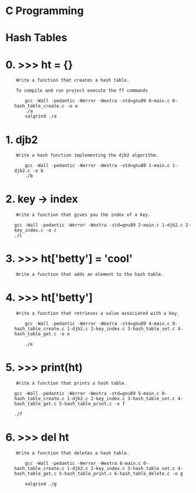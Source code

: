 # C Programming 

# Hash Tables

# 0. >>> ht = {}

        Write a function that creates a hash table.

        To compile and run project execute the ff commands
<ul>

        gcc -Wall -pedantic -Werror -Wextra -std=gnu89 0-main.c 0-hash_table_create.c -o a  
        ./a
        valgrind ./a

</ul>

# 1. djb2

        Write a hash function implementing the djb2 algorithm.

<ul>

        gcc -Wall -pedantic -Werror -Wextra -std=gnu89 1-main.c 1-djb2.c -o b
        ./b 

</ul>

# 2. key -> index

        Write a function that gives you the index of a key.

<ul>

    gcc -Wall -pedantic -Werror -Wextra -std=gnu89 2-main.c 1-djb2.c 2-key_index.c -o c
    ./c

</ul>

# 3. >>> ht['betty'] = 'cool'

        Write a function that adds an element to the hash table.

# 4. >>> ht['betty']

        Write a function that retrieves a value associated with a key.


<ul>

        gcc -Wall -pedantic -Werror -Wextra -std=gnu89 4-main.c 0-hash_table_create.c 1-djb2.c 2-key_index.c 3-hash_table_set.c 4-hash_table_get.c -o e

        ./e

</ul>

# 5. >>> print(ht)

        Write a function that prints a hash table.

<ul>

    gcc -Wall -pedantic -Werror -Wextra -std=gnu89 5-main.c 0-hash_table_create.c 1-djb2.c 2-key_index.c 3-hash_table_set.c 4-hash_table_get.c 5-hash_table_print.c -o f

    ./f

</ul>

# 6. >>> del ht

        Write a function that deletes a hash table.

<ul>

        gcc -Wall -pedantic -Werror -Wextra 6-main.c 0-hash_table_create.c 1-djb2.c 2-key_index.c 3-hash_table_set.c 4-hash_table_get.c 5-hash_table_print.c 6-hash_table_delete.c -o g

        valgrind ./g

</ul>

        



